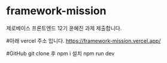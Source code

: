 # framework-mission
제로베이스 프론트엔드 12기 윤혜진 
과제 제출합니다.

#아래 vercel 주소 입니다.
https://framework-mission.vercel.app/

#GitHub 
git clone 후
npm i 설치
npm run dev